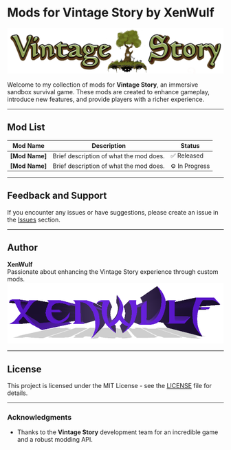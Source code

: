 # Mods for Vintage Story by XenWulf

![Vintage Story Logo](./assets/vintage-story-logo.png)

Welcome to my collection of mods for **Vintage Story**, an immersive sandbox survival game. These mods are created to enhance gameplay, introduce new features, and provide players with a richer experience.

---

## Mod List

| Mod Name          | Description                                  | Status         |
|-------------------|----------------------------------------------|----------------|
| **[Mod Name]**    | Brief description of what the mod does.      | ✅ Released    |
| **[Mod Name]**    | Brief description of what the mod does.      | ⚙️ In Progress |

---

## Feedback and Support

If you encounter any issues or have suggestions, please create an issue in the [Issues](https://github.com/VSmods/issues) section. 

---

## Author

**XenWulf**  
Passionate about enhancing the Vintage Story experience through custom mods.  
![XenWulf Logo](./assets/xenwulf-logo.png)

---

## License

This project is licensed under the MIT License - see the [LICENSE](./LICENSE) file for details.

---

### Acknowledgments
- Thanks to the **Vintage Story** development team for an incredible game and a robust modding API.

